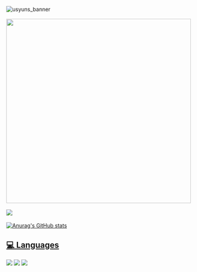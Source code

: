 ![usyuns_banner](https://user-images.githubusercontent.com/97395703/178105820-e4a24561-e428-45a2-b537-b10eee9db2f9.png)\
<br>
<img width="490px" src="https://user-images.githubusercontent.com/97395703/178106098-5e847342-3703-408c-b75b-5a920e67ce56.png">
<br><br>
<img align="left" src="https://lanyard.cnrad.dev/api/893424082945720351?bg=2E3440&animated=true&hideBadges=true&borderRadius=10px&idleMessage=Hi"/></a>
<br>
<br>[![Anurag's GitHub stats](https://github-readme-stats.vercel.app/api?username=usyuns)](https://github.com/anuraghazra/github-readme-stats)
<a href="https://discord.com/users/893424082945720351">

## 💻 Languages
<a href="https://developer.mozilla.org/ko/docs/Web/HTML"><img src="https://user-images.githubusercontent.com/97395703/178106448-3b39d258-3e02-4ba7-8f69-69159d522981.png"/></a>
<a href="https://developer.mozilla.org/ko/docs/Web/CSS"><img src="https://img.shields.io/badge/-CSS3-30A9DC?style=flat&logo=CSS3"/></a>
<a href="https://www.python.org/"><img src="https://img.shields.io/badge/-Python-275277?style=flat&logo=python"/></a>

